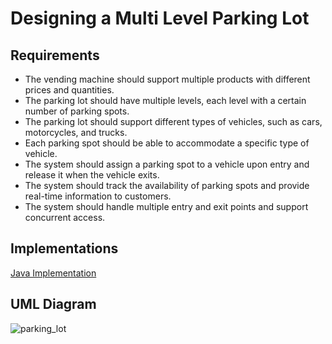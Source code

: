 # Designing a Multi Level Parking Lot
## Requirements
* The vending machine should support multiple products with different prices and quantities.
* The parking lot should have multiple levels, each level with a certain number of parking spots. 
* The parking lot should support different types of vehicles, such as cars, motorcycles, and trucks.
* Each parking spot should be able to accommodate a specific type of vehicle.
* The system should assign a parking spot to a vehicle upon entry and release it when the vehicle exits. 
* The system should track the availability of parking spots and provide real-time information to customers. 
* The system should handle multiple entry and exit points and support concurrent access.
## Implementations
[Java Implementation ](https://github.com/darshna22/Low-Level-Design-Problems/tree/main/src/main/kotlin/LLD_Parking_Lot)

## UML Diagram
![parking_lot](https://github.com/user-attachments/assets/997d5037-2883-4623-8942-a88f5a5308d7)



